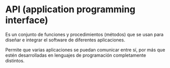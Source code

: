 # API (application programming interface)

Es un conjunto de funciones y procedimientos (métodos) que se usan para diseñar e integrar el software de diferentes aplicaciones.

Permite que varias aplicaciones se puedan comunicar entre sí, por más que estén desarrolladas en lenguajes de programación completamente distintos.
